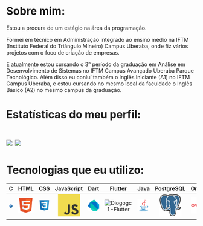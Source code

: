 <h1>Sobre mim:</h1>

Estou a procura de um estágio na área da programação.

Formei em técnico em Administração integrado ao ensino médio na IFTM (Instituto Federal do Triângulo Mineiro) Campus Uberaba, onde fiz vários projetos com o foco de criação de empresas.

E atualmente estou cursando o 3° período da graduação em Análise em Desenvolvimento de Sistemas no IFTM Campus Avançado Uberaba Parque Tecnológico. Além disso eu conluí também o Inglês Iniciante (A1) no IFTM Campus Uberaba, e estou cursando no mesmo local da faculdade o Inglês Básico (A2) no mesmo campus da graduação.

<h1>Estatísticas do meu perfil:<h1>

<div>
  <img height="180em" src="https://github-readme-stats.vercel.app/api?username=Diogogc1&show_icons=true&theme=algolia&include_all_commits=true&count_private=true"/>
  <img height="180em" src="https://github-readme-stats.vercel.app/api/top-langs/?username=Diogogc1&layout=compact&langs_count=7&theme=algolia"/>
</div>
  
<h1>Tecnologias que eu utilizo:</h1>

| C          | HTML | CSS | JavaScript | Dart | Flutter | Java | PostgreSQL | Oracle | JQuerry | SQL |
|:-:|:-:|:-:|:-:|:-:|:-:|:-:|:-:|:-:|:-:|:-:|
| <img alt="Diogogc1-C" src="https://raw.githubusercontent.com/devicons/devicon/master/icons/c/c-original.svg" width="60"> | <img alt="Diogogc1-HTML" src="https://raw.githubusercontent.com/devicons/devicon/master/icons/html5/html5-original.svg" width="60"> | <img alt="Diogogc1-CSS" src="https://raw.githubusercontent.com/devicons/devicon/master/icons/css3/css3-original.svg" width="60"> | <img alt="Diogogc1-JS" src="https://raw.githubusercontent.com/devicons/devicon/master/icons/javascript/javascript-original.svg" width="60"> | <img alt="Diogogc1-Dart" src="https://raw.githubusercontent.com/devicons/devicon/master/icons/dart/dart-original.svg" width="60"> | <img alt="Diogogc1-Flutter" src="https://cdn.jsdelivr.net/gh/devicons/devicon/icons/flutter/flutter-original.svg" width="60"> | <img alt="Diogogc1-Java" src="https://raw.githubusercontent.com/devicons/devicon/master/icons/java/java-original.svg" width="60"> | <img alt="Diogogc1-PostgreSQL" src="https://raw.githubusercontent.com/devicons/devicon/master/icons/postgresql/postgresql-original.svg" width="60"> | <img alt="Diogogc1-Oracle" src="https://raw.githubusercontent.com/devicons/devicon/master/icons/oracle/oracle-original.svg" width="60"> | <img alt="Diogogc1-JQuerry" src="https://raw.githubusercontent.com/devicons/devicon/master/icons/jquery/jquery-original.svg" width="60"> | <img alt="Diogogc1-SQL" src="https://symbols.getvecta.com/stencil_28/61_sql-database-generic.90b41636a8.svg" width="60"> |

